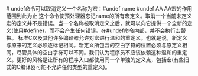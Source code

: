 \# undef命令可以取消定义一个名称为宏：#undef name
\#undef AA AA宏的作用范围到此为止
这个命令使预处理器忘记name的所有宏定义。取消一个当前未定义宏的定义并不是错误。当一个名称被取消定义之后，就可以向它提供一个全新的定义(使用#define)，而不会产生任何错误。在#undef命令内部，并不会执行宏替换。
标准C以及其他许多编译器允许对宏进行温和的重定义。也就是说，新定义与原来的定义必须逐标记相同。新定义所包含的空白字符的位置必须与原定义相同，尽管具体的空白字符可以不同。我们认为程序员不应该依赖这种温和的重定义。更好的风格是让所有的程序入口都使用同一个单独的定义点，包括宏(有些旧式的C编译器可能不允许任何类型的重定义)。

